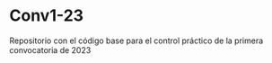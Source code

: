# Conv1-23
Repositorio con el código base para el control práctico de la primera convocatoria de 2023
